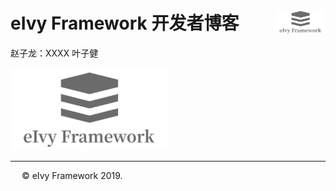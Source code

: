 # <div style="height:40px"><div style="float:left">eIvy Framework 开发者博客</div> <div style="float:right"><img width="80" height="40" src="../../Logo.png"></img></div></div>

赵子龙：XXXX    叶子健

<img src="../Photo/Logo.png"/>

---
&emsp; &copy; eIvy Framework 2019.
